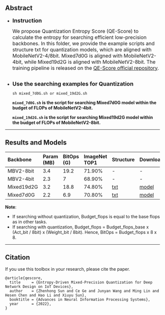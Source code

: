 ## Abstract

* **<font size=4>Instruction</font>**

    <font size=3>We propose Quantization Entropy Score (QE-Score) to calculate the entropy for searching efficient low-precision backbones. In this folder, we provide the example scripts and structure txt for quantization models, which are aligned with MobileNetV2-4/8bit. 
    Mixed7d0G is aligned with MobileNetV2-4bit, while Mixed19d2G is aligned with MobileNetV2-8bit. The training pipeline is released on the [QE-Score official repository](https://github.com/implus/GFocalV2).</font>  <br/><br/>


* **<font size=4>Use the searching examples for Quantization</font>**
    ```shell
    sh mixed_7d0G.sh or mixed_19d2G.sh
    ```  
    **`mixed_7d0G.sh` is the script for searching Mixed7d0G model within the budget of FLOPs of MobileNetV2-4bit.**

    **`mixed_19d2G.sh` is the script for searching Mixed19d2G model within the budget of FLOPs of MobileNetV2-8bit.**

***

## Results and Models

|Backbone|Param (MB)|BitOps (G)|ImageNet TOP1|Structure|Download|
|:----|:----|:----|:----|:----|:----|
|MBV2-8bit|3.4|19.2|71.90%| -| -|
|MBV2-4bit|2.3|7|68.90%| -|- |
|Mixed19d2G|3.2|18.8|74.80%|[txt](models/mixed7d0G.txt) |[model](https://idstcv.oss-cn-zhangjiakou.aliyuncs.com/LightNAS/quant/mixed-7d0G/quant_238_70.7660.pth.tar) |
|Mixed7d0G|2.2|6.9|70.80%|[txt](models/mixed19d2G.txt) |[model](https://idstcv.oss-cn-zhangjiakou.aliyuncs.com/LightNAS/quant/mixed-19d2G/quant_237_74.8180.pth.tar) |


**Note**:
- If searching without quantization, Budget_flops is equal to the base flops as in other tasks.
- If searching with quantization, Budget_flops = Budget_flops_base x (Act_bit / 8bit) x (Weight_bit / 8bit). Hence, BitOps = Budget_flops x 8 x 8.


***
## Citation

If you use this toolbox in your research, please cite the paper.

```
@article{qescore,
  title     = {Entropy-Driven Mixed-Precision Quantization for Deep Network Design on IoT Devices},
  author    = {Zhenhong Sun and Ce Ge and Junyan Wang and Ming Lin and Hesen Chen and Hao Li and Xiuyu Sun},
  booktitle = {Advances in Neural Information Processing Systems},
  year      = {2022},
}
